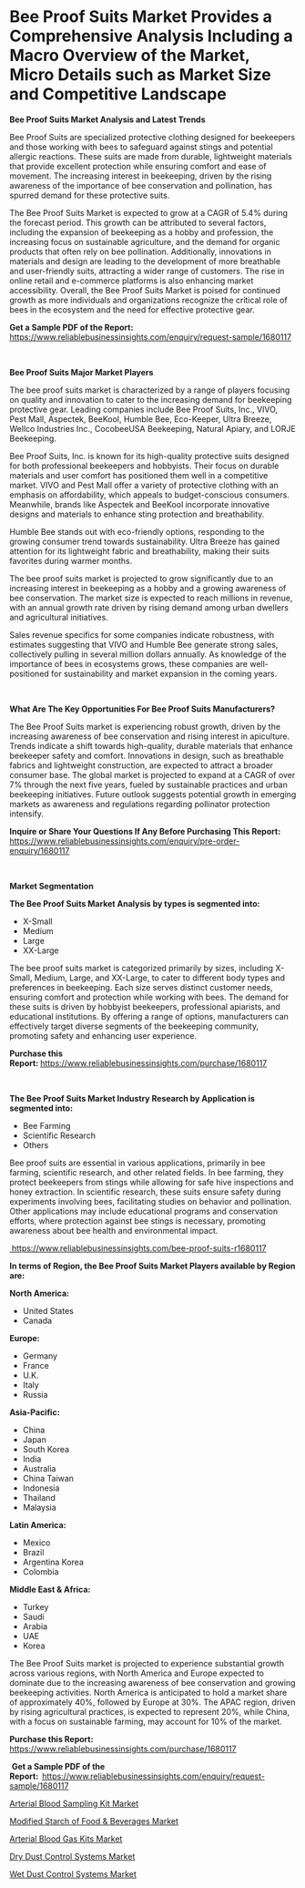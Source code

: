 <p><h1>Bee Proof Suits Market Provides a Comprehensive Analysis Including a Macro Overview of the Market, Micro Details such as Market Size and Competitive Landscape</h1></p><p><strong>Bee Proof Suits Market Analysis and Latest Trends</strong></p>
<p><p>Bee Proof Suits are specialized protective clothing designed for beekeepers and those working with bees to safeguard against stings and potential allergic reactions. These suits are made from durable, lightweight materials that provide excellent protection while ensuring comfort and ease of movement. The increasing interest in beekeeping, driven by the rising awareness of the importance of bee conservation and pollination, has spurred demand for these protective suits.</p><p>The Bee Proof Suits Market is expected to grow at a CAGR of 5.4% during the forecast period. This growth can be attributed to several factors, including the expansion of beekeeping as a hobby and profession, the increasing focus on sustainable agriculture, and the demand for organic products that often rely on bee pollination. Additionally, innovations in materials and design are leading to the development of more breathable and user-friendly suits, attracting a wider range of customers. The rise in online retail and e-commerce platforms is also enhancing market accessibility. Overall, the Bee Proof Suits Market is poised for continued growth as more individuals and organizations recognize the critical role of bees in the ecosystem and the need for effective protective gear.</p></p>
<p><strong>Get a Sample PDF of the Report:&nbsp;</strong> <a href="https://www.reliablebusinessinsights.com/enquiry/request-sample/1680117?utm_campaign=63&utm_medium=2&utm_source=Github&utm_content=ia&utm_term=14102024&utm_id=bee-proof-suits">https://www.reliablebusinessinsights.com/enquiry/request-sample/1680117</a></p>
<p>&nbsp;</p>
<p><strong>Bee Proof Suits Major Market Players</strong></p>
<p><p>The bee proof suits market is characterized by a range of players focusing on quality and innovation to cater to the increasing demand for beekeeping protective gear. Leading companies include Bee Proof Suits, Inc., VIVO, Pest Mall, Aspectek, BeeKool, Humble Bee, Eco-Keeper, Ultra Breeze, Wellco Industries Inc., CocobeeUSA Beekeeping, Natural Apiary, and LORJE Beekeeping. </p><p>Bee Proof Suits, Inc. is known for its high-quality protective suits designed for both professional beekeepers and hobbyists. Their focus on durable materials and user comfort has positioned them well in a competitive market. VIVO and Pest Mall offer a variety of protective clothing with an emphasis on affordability, which appeals to budget-conscious consumers. Meanwhile, brands like Aspectek and BeeKool incorporate innovative designs and materials to enhance sting protection and breathability.</p><p>Humble Bee stands out with eco-friendly options, responding to the growing consumer trend towards sustainability. Ultra Breeze has gained attention for its lightweight fabric and breathability, making their suits favorites during warmer months. </p><p>The bee proof suits market is projected to grow significantly due to an increasing interest in beekeeping as a hobby and a growing awareness of bee conservation. The market size is expected to reach millions in revenue, with an annual growth rate driven by rising demand among urban dwellers and agricultural initiatives.</p><p>Sales revenue specifics for some companies indicate robustness, with estimates suggesting that VIVO and Humble Bee generate strong sales, collectively pulling in several million dollars annually. As knowledge of the importance of bees in ecosystems grows, these companies are well-positioned for sustainability and market expansion in the coming years.</p></p>
<p>&nbsp;</p>
<p><strong>What Are The Key Opportunities For Bee Proof Suits Manufacturers?</strong></p>
<p><p>The Bee Proof Suits market is experiencing robust growth, driven by the increasing awareness of bee conservation and rising interest in apiculture. Trends indicate a shift towards high-quality, durable materials that enhance beekeeper safety and comfort. Innovations in design, such as breathable fabrics and lightweight construction, are expected to attract a broader consumer base. The global market is projected to expand at a CAGR of over 7% through the next five years, fueled by sustainable practices and urban beekeeping initiatives. Future outlook suggests potential growth in emerging markets as awareness and regulations regarding pollinator protection intensify.</p></p>
<p><strong>Inquire or Share Your Questions If Any Before Purchasing This Report:</strong> <a href="https://www.reliablebusinessinsights.com/enquiry/pre-order-enquiry/1680117?utm_campaign=63&utm_medium=2&utm_source=Github&utm_content=ia&utm_term=14102024&utm_id=bee-proof-suits">https://www.reliablebusinessinsights.com/enquiry/pre-order-enquiry/1680117</a></p>
<p>&nbsp;</p>
<p><strong>Market Segmentation</strong></p>
<p><strong>The Bee Proof Suits Market Analysis by types is segmented into:</strong></p>
<p><ul><li>X-Small</li><li>Medium</li><li>Large</li><li>XX-Large</li></ul></p>
<p><p>The bee proof suits market is categorized primarily by sizes, including X-Small, Medium, Large, and XX-Large, to cater to different body types and preferences in beekeeping. Each size serves distinct customer needs, ensuring comfort and protection while working with bees. The demand for these suits is driven by hobbyist beekeepers, professional apiarists, and educational institutions. By offering a range of options, manufacturers can effectively target diverse segments of the beekeeping community, promoting safety and enhancing user experience.</p></p>
<p><strong>Purchase this Report:&nbsp;</strong><a href="https://www.reliablebusinessinsights.com/purchase/1680117?utm_campaign=63&utm_medium=2&utm_source=Github&utm_content=ia&utm_term=14102024&utm_id=bee-proof-suits">https://www.reliablebusinessinsights.com/purchase/1680117</a></p>
<p>&nbsp;</p>
<p><strong>The Bee Proof Suits Market Industry Research by Application is segmented into:</strong></p>
<p><ul><li>Bee Farming</li><li>Scientific Research</li><li>Others</li></ul></p>
<p><p>Bee proof suits are essential in various applications, primarily in bee farming, scientific research, and other related fields. In bee farming, they protect beekeepers from stings while allowing for safe hive inspections and honey extraction. In scientific research, these suits ensure safety during experiments involving bees, facilitating studies on behavior and pollination. Other applications may include educational programs and conservation efforts, where protection against bee stings is necessary, promoting awareness about bee health and environmental impact.</p></p>
<p><a href="https://www.reliablebusinessinsights.com/bee-proof-suits-r1680117?utm_campaign=63&utm_medium=2&utm_source=Github&utm_content=ia&utm_term=14102024&utm_id=bee-proof-suits">&nbsp;https://www.reliablebusinessinsights.com/bee-proof-suits-r1680117</a></p>
<p><strong>In terms of Region, the Bee Proof Suits Market Players available by Region are:</strong></p>
<p>
    <p> <strong> North America: </strong>
        <ul>
            <li>United States</li>
            <li>Canada</li>
        </ul>
        </p> 
    <p> <strong> Europe: </strong>
        <ul>
            <li>Germany</li>
            <li>France</li>
            <li>U.K.</li>
            <li>Italy</li>
            <li>Russia</li>
        </ul>
        </p> 
    <p> <strong> Asia-Pacific: </strong>
        <ul>
            <li>China</li>
            <li>Japan</li>
            <li>South Korea</li>
            <li>India</li>
            <li>Australia</li>
            <li>China Taiwan</li>
            <li>Indonesia</li>
            <li>Thailand</li>
            <li>Malaysia</li>
        </ul>
        </p> 
    <p> <strong> Latin America: </strong>
        <ul>
            <li>Mexico</li>
            <li>Brazil</li>
            <li>Argentina Korea</li>
            <li>Colombia</li>
        </ul>
        </p> 
    <p> <strong> Middle East & Africa: </strong>
        <ul>
            <li>Turkey</li>
            <li>Saudi</li>
            <li>Arabia</li>
            <li>UAE</li>
            <li>Korea</li>
        </ul>
    </p>
    </p>
<p><p>The Bee Proof Suits market is projected to experience substantial growth across various regions, with North America and Europe expected to dominate due to the increasing awareness of bee conservation and growing beekeeping activities. North America is anticipated to hold a market share of approximately 40%, followed by Europe at 30%. The APAC region, driven by rising agricultural practices, is expected to represent 20%, while China, with a focus on sustainable farming, may account for 10% of the market.</p></p>
<p><strong>Purchase this Report: </strong><a href="https://www.reliablebusinessinsights.com/purchase/1680117?utm_campaign=63&utm_medium=2&utm_source=Github&utm_content=ia&utm_term=14102024&utm_id=bee-proof-suits">https://www.reliablebusinessinsights.com/purchase/1680117</a></p>
<p>&nbsp;<strong>Get a Sample PDF of the Report:&nbsp;&nbsp;</strong><a href="https://www.reliablebusinessinsights.com/enquiry/request-sample/1680117?utm_campaign=63&utm_medium=2&utm_source=Github&utm_content=ia&utm_term=14102024&utm_id=bee-proof-suits">https://www.reliablebusinessinsights.com/enquiry/request-sample/1680117</a></p>
<p><strong></strong></p>
<p><p><a href="https://github.com/kimhelmer83/Market-Research-Report-List-1/blob/main/arterial-blood-sampling-kit-market.md?utm_campaign=63&utm_medium=2&utm_source=Github&utm_content=ia&utm_term=14102024&utm_id=bee-proof-suits">Arterial Blood Sampling Kit Market</a></p><p><a href="https://www.linkedin.com/pulse/future-trends-global-modified-starch-food-beverages-market-insights-ehzac?utm_campaign=63&utm_medium=2&utm_source=Github&utm_content=ia&utm_term=14102024&utm_id=bee-proof-suits">Modified Starch of Food & Beverages Market</a></p><p><a href="https://github.com/maq4brod/Market-Research-Report-List-1/blob/main/arterial-blood-gas-kits-market.md?utm_campaign=63&utm_medium=2&utm_source=Github&utm_content=ia&utm_term=14102024&utm_id=bee-proof-suits">Arterial Blood Gas Kits Market</a></p><p><a href="https://www.linkedin.com/pulse/unlocking-growth-potential-strategic-analysis-dry-dust-control-dsqyc?utm_campaign=63&utm_medium=2&utm_source=Github&utm_content=ia&utm_term=14102024&utm_id=bee-proof-suits">Dry Dust Control Systems Market</a></p><p><a href="https://www.linkedin.com/pulse/market-forecasting-change-global-wet-dust-control-systems-dynamics-b96bc?utm_campaign=63&utm_medium=2&utm_source=Github&utm_content=ia&utm_term=14102024&utm_id=bee-proof-suits">Wet Dust Control Systems Market</a></p></p>